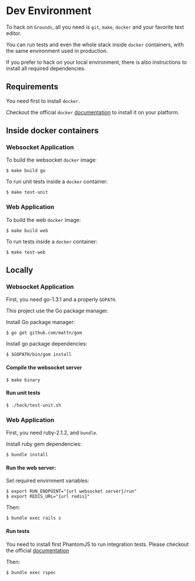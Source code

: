 # Dev Environment

To hack on `Grounds`, all you need is `git`, `make`, `docker` and your favorite text editor.

You can run tests and even the whole stack inside `docker` containers, with the same environment
used in production.

If you prefer to hack on your local environment, there is also instructions to install all
required dependencies.

## Requirements

You need first to install `docker`.

Checkout the official `docker` [documentation](https://docs.docker.com/installation/)
to install it on your platform.

## Inside docker containers

### Websocket Application

To build the websocket `docker` image:

    $ make build go

To run unit tests inside a `docker` container:

    $ make test-unit

### Web Application

To build the web `docker` image:

    $ make build web

To run tests inside a `docker` container:

    $ make test-web

## Locally

### Websocket Application

First, you need go-1.3.1 and a properly `GOPATH`.

This project use the Go package manager.

Install Go package manager:

    $ go get github.com/mattn/gom

Install go package dependencies:

    $ $GOPATH/bin/gom install

#### Compile the websocket server

    $ make binary

#### Run unit tests

    $ ./hack/test-unit.sh

### Web Application

First, you need ruby-2.1.2, and `bundle`.

Install ruby gem dependencies:

    $ bundle install

#### Run the web server:

Set required envirnment variables:

    $ export RUN_ENDPOINT="{url websocket server}/run"
    $ export REDIS_URL="{url redis}"

Then:

    $ bundle exec rails s

#### Run tests

You need to install first PhantomJS to run integration tests.
Please checkout the official
[documentation](http://phantomjs.org/download.html)

Then:

    $ bundle exec rspec
